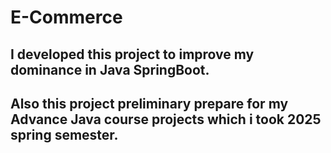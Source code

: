 # E-Commerce

## I developed this project to improve my dominance in Java SpringBoot.
## Also this project preliminary prepare for my Advance Java course projects which i took 2025 spring semester.
